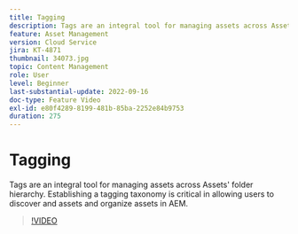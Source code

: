 ```yaml
---
title: Tagging
description: Tags are an integral tool for managing assets across Assets' folder hierarchy. Establishing a tagging taxonomy is critical in allowing users to discover and assets and organize assets in AEM.
feature: Asset Management
version: Cloud Service
jira: KT-4871
thumbnail: 34073.jpg
topic: Content Management
role: User
level: Beginner
last-substantial-update: 2022-09-16
doc-type: Feature Video
exl-id: e80f4289-8199-481b-85ba-2252e84b9753
duration: 275
---
```

# Tagging

Tags are an integral tool for managing assets across Assets' folder hierarchy. Establishing a tagging taxonomy is critical in allowing users to discover and assets and organize assets in AEM.

>[!VIDEO](https://video.tv.adobe.com/v/34073?quality=12&learn=on)
